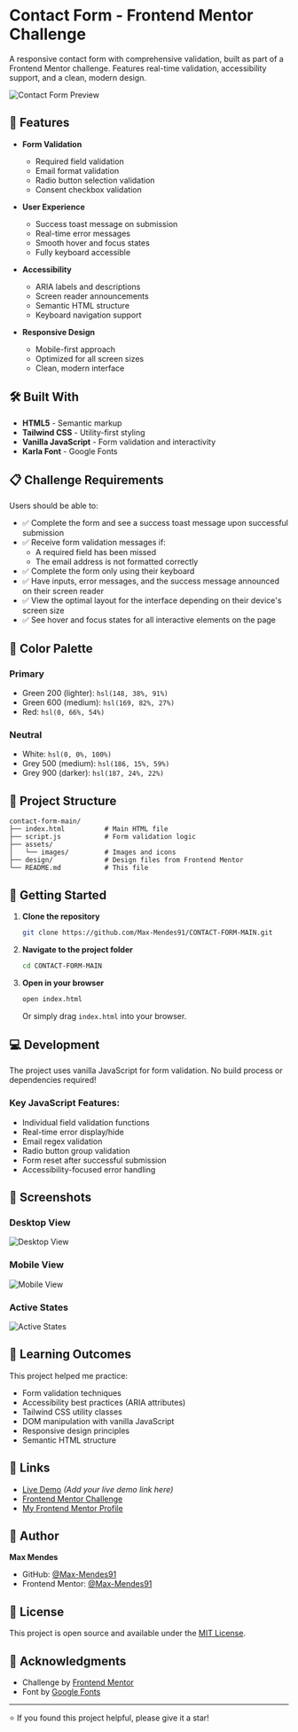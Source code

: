 # Contact Form - Frontend Mentor Challenge

A responsive contact form with comprehensive validation, built as part of a Frontend Mentor challenge. Features real-time validation, accessibility support, and a clean, modern design.

![Contact Form Preview](./design/desktop-preview.jpg)

## 🚀 Features

- **Form Validation**
  - Required field validation
  - Email format validation
  - Radio button selection validation
  - Consent checkbox validation
  
- **User Experience**
  - Success toast message on submission
  - Real-time error messages
  - Smooth hover and focus states
  - Fully keyboard accessible

- **Accessibility**
  - ARIA labels and descriptions
  - Screen reader announcements
  - Semantic HTML structure
  - Keyboard navigation support

- **Responsive Design**
  - Mobile-first approach
  - Optimized for all screen sizes
  - Clean, modern interface

## 🛠️ Built With

- **HTML5** - Semantic markup
- **Tailwind CSS** - Utility-first styling
- **Vanilla JavaScript** - Form validation and interactivity
- **Karla Font** - Google Fonts

## 📋 Challenge Requirements

Users should be able to:

- ✅ Complete the form and see a success toast message upon successful submission
- ✅ Receive form validation messages if:
  - A required field has been missed
  - The email address is not formatted correctly
- ✅ Complete the form only using their keyboard
- ✅ Have inputs, error messages, and the success message announced on their screen reader
- ✅ View the optimal layout for the interface depending on their device's screen size
- ✅ See hover and focus states for all interactive elements on the page

## 🎨 Color Palette

### Primary
- Green 200 (lighter): `hsl(148, 38%, 91%)`
- Green 600 (medium): `hsl(169, 82%, 27%)`
- Red: `hsl(0, 66%, 54%)`

### Neutral
- White: `hsl(0, 0%, 100%)`
- Grey 500 (medium): `hsl(186, 15%, 59%)`
- Grey 900 (darker): `hsl(187, 24%, 22%)`

## 📁 Project Structure

```
contact-form-main/
├── index.html          # Main HTML file
├── script.js           # Form validation logic
├── assets/
│   └── images/         # Images and icons
├── design/             # Design files from Frontend Mentor
└── README.md           # This file
```

## 🚦 Getting Started

1. **Clone the repository**
   ```bash
   git clone https://github.com/Max-Mendes91/CONTACT-FORM-MAIN.git
   ```

2. **Navigate to the project folder**
   ```bash
   cd CONTACT-FORM-MAIN
   ```

3. **Open in your browser**
   ```bash
   open index.html
   ```
   Or simply drag `index.html` into your browser.

## 💻 Development

The project uses vanilla JavaScript for form validation. No build process or dependencies required!

### Key JavaScript Features:
- Individual field validation functions
- Real-time error display/hide
- Email regex validation
- Radio button group validation
- Form reset after successful submission
- Accessibility-focused error handling

## 📱 Screenshots

### Desktop View
![Desktop View](./design/desktop-design.jpg)

### Mobile View
![Mobile View](./design/mobile-design.jpg)

### Active States
![Active States](./design/active-states.jpg)

## 🎯 Learning Outcomes

This project helped me practice:
- Form validation techniques
- Accessibility best practices (ARIA attributes)
- Tailwind CSS utility classes
- DOM manipulation with vanilla JavaScript
- Responsive design principles
- Semantic HTML structure

## 🔗 Links

- [Live Demo](#) *(Add your live demo link here)*
- [Frontend Mentor Challenge](https://www.frontendmentor.io/challenges/contact-form--G-hYlqKJj)
- [My Frontend Mentor Profile](https://www.frontendmentor.io/profile/Max-Mendes91)

## 👤 Author

**Max Mendes**

- GitHub: [@Max-Mendes91](https://github.com/Max-Mendes91)
- Frontend Mentor: [@Max-Mendes91](https://www.frontendmentor.io/profile/Max-Mendes91)

## 📝 License

This project is open source and available under the [MIT License](LICENSE).

## 🙏 Acknowledgments

- Challenge by [Frontend Mentor](https://www.frontendmentor.io)
- Font by [Google Fonts](https://fonts.google.com/)

---

⭐ If you found this project helpful, please give it a star!
